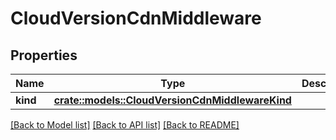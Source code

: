 # CloudVersionCdnMiddleware

## Properties

Name | Type | Description | Notes
------------ | ------------- | ------------- | -------------
**kind** | [**crate::models::CloudVersionCdnMiddlewareKind**](CloudVersionCdnMiddlewareKind.md) |  | 

[[Back to Model list]](../README.md#documentation-for-models) [[Back to API list]](../README.md#documentation-for-api-endpoints) [[Back to README]](../README.md)


